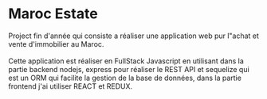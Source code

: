 # Maroc Estate
Project fin d'année qui consiste a réaliser une application web pur l"achat et vente d'immobilier au Maroc.<br><br>
Cette application est réaliser en FullStack Javascript en utilisant dans la partie backend nodejs, express pour réaliser le REST API et sequelize qui est un ORM qui facilite la gestion de la base de données, dans la partie frontend j'ai utiliser REACT et REDUX. 

